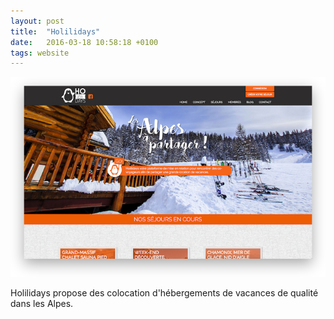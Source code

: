 ```yaml
---
layout: post
title:  "Holilidays"
date:   2016-03-18 10:58:18 +0100
tags: website
---
```

![Holilidays](/assets/holilidays.png)

Holilidays propose des colocation d'hébergements de vacances de qualité dans les Alpes.

